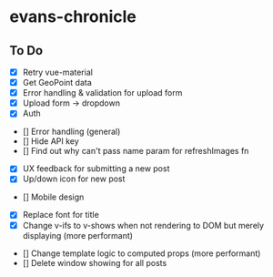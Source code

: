 # evans-chronicle

## To Do

- [x] Retry vue-material
- [x] Get GeoPoint data
- [x] Error handling & validation for upload form
- [x] Upload form -> dropdown
- [x] Auth
- [] Error handling (general)
- [] Hide API key
- [] Find out why can't pass name param for refreshImages fn
- [x] UX feedback for submitting a new post
- [x] Up/down icon for new post
- [] Mobile design
- [x] Replace font for title
- [x] Change v-ifs to v-shows when not rendering to DOM but merely displaying (more performant)
- [] Change template logic to computed props (more performant)
- [] Delete window showing for all posts
